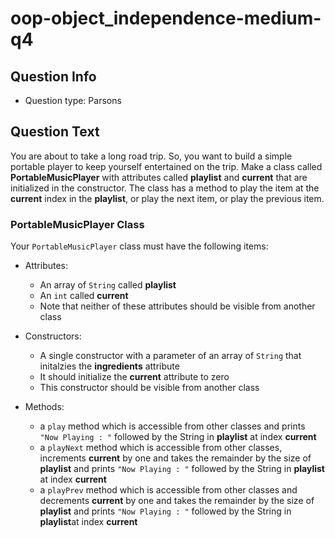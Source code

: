 # oop-object_independence-medium-q4

## Question Info

- Question type: Parsons

## Question Text

You are about to take a long road trip. So, you want to build a simple portable player to keep yourself entertained on
the trip. Make a class called **PortableMusicPlayer** with attributes called **playlist** and **current** that are
initialized in the constructor. The class has a method to play the item at the **current** index in the **playlist**, or
play the next item, or play the previous item.

### PortableMusicPlayer Class

Your `PortableMusicPlayer` class must have the following items:

- Attributes:
    - An array of `String` called **playlist**
    - An `int` called **current**
    - Note that neither of these attributes should be visible from another class

- Constructors:
    - A single constructor with a parameter of an array of `String` that initalzies the **ingredients** attribute
    - It should initialize the **current** attribute to zero
    - This constructor should be visible from another class

- Methods:
    - a `play` method which is accessible from other classes and prints `"Now Playing : "` followed by the String in **playlist**
      at index **current**
    - a `playNext` method which is accessible from other classes, increments **current** by one and takes the remainder by the
      size of **playlist** and prints `"Now Playing : "` followed by the String in **playlist** at index **current**
    - a `playPrev` method which is accessible from other classes and decrements **current** by one and takes the remainder by
      the size of **playlist** and prints `"Now Playing : "` followed by the String in **playlist**at index **current**